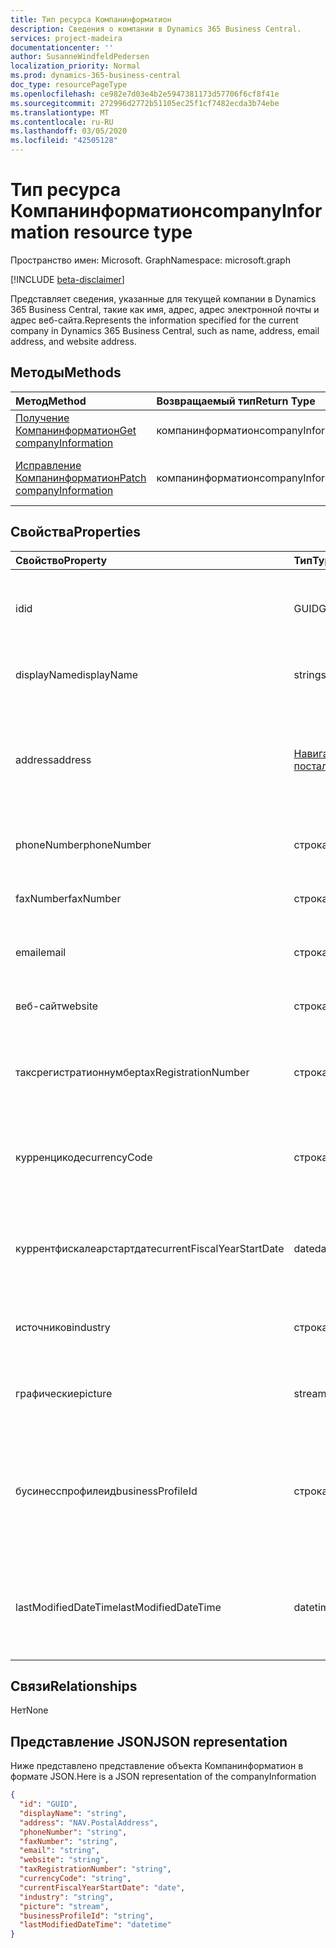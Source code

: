 ```yaml
---
title: Тип ресурса Компанинформатион
description: Сведения о компании в Dynamics 365 Business Central.
services: project-madeira
documentationcenter: ''
author: SusanneWindfeldPedersen
localization_priority: Normal
ms.prod: dynamics-365-business-central
doc_type: resourcePageType
ms.openlocfilehash: ce982e7d03e4b2e5947381173d57706f6cf8f41e
ms.sourcegitcommit: 272996d2772b51105ec25f1cf7482ecda3b74ebe
ms.translationtype: MT
ms.contentlocale: ru-RU
ms.lasthandoff: 03/05/2020
ms.locfileid: "42505128"
---
```

# <a name="companyinformation-resource-type"></a><span data-ttu-id="12e20-103">Тип ресурса Компанинформатион</span><span class="sxs-lookup"><span data-stu-id="12e20-103">companyInformation resource type</span></span>

<span data-ttu-id="12e20-104">Пространство имен: Microsoft. Graph</span><span class="sxs-lookup"><span data-stu-id="12e20-104">Namespace: microsoft.graph</span></span>

[!INCLUDE [beta-disclaimer](../../includes/beta-disclaimer.md)]

<span data-ttu-id="12e20-105">Представляет сведения, указанные для текущей компании в Dynamics 365 Business Central, такие как имя, адрес, адрес электронной почты и адрес веб-сайта.</span><span class="sxs-lookup"><span data-stu-id="12e20-105">Represents the information specified for the current company in Dynamics 365 Business Central, such as name, address, email address, and website address.</span></span>

## <a name="methods"></a><span data-ttu-id="12e20-106">Методы</span><span class="sxs-lookup"><span data-stu-id="12e20-106">Methods</span></span>

| <span data-ttu-id="12e20-107">Метод</span><span class="sxs-lookup"><span data-stu-id="12e20-107">Method</span></span>         | <span data-ttu-id="12e20-108">Возвращаемый тип</span><span class="sxs-lookup"><span data-stu-id="12e20-108">Return Type</span></span>  |<span data-ttu-id="12e20-109">Описание</span><span class="sxs-lookup"><span data-stu-id="12e20-109">Description</span></span>|
|:---------------|:-------------|:----------|
|[<span data-ttu-id="12e20-110">Получение Компанинформатион</span><span class="sxs-lookup"><span data-stu-id="12e20-110">Get companyInformation</span></span>](../api/dynamics-companyinformation-get.md)|<span data-ttu-id="12e20-111">компанинформатион</span><span class="sxs-lookup"><span data-stu-id="12e20-111">companyInformation</span></span>|<span data-ttu-id="12e20-112">Получает сведения о компании.</span><span class="sxs-lookup"><span data-stu-id="12e20-112">Gets a company information.</span></span>|
|[<span data-ttu-id="12e20-113">Исправление Компанинформатион</span><span class="sxs-lookup"><span data-stu-id="12e20-113">Patch companyInformation</span></span>](../api/dynamics-companyinformation-update.md)|<span data-ttu-id="12e20-114">компанинформатион</span><span class="sxs-lookup"><span data-stu-id="12e20-114">companyInformation</span></span>|<span data-ttu-id="12e20-115">Обновляет сведения о компании.</span><span class="sxs-lookup"><span data-stu-id="12e20-115">Updates a company information.</span></span>|


## <a name="properties"></a><span data-ttu-id="12e20-116">Свойства</span><span class="sxs-lookup"><span data-stu-id="12e20-116">Properties</span></span>
| <span data-ttu-id="12e20-117">Свойство</span><span class="sxs-lookup"><span data-stu-id="12e20-117">Property</span></span>     | <span data-ttu-id="12e20-118">Тип</span><span class="sxs-lookup"><span data-stu-id="12e20-118">Type</span></span>      |<span data-ttu-id="12e20-119">Описание</span><span class="sxs-lookup"><span data-stu-id="12e20-119">Description</span></span>                           |
|:-------------|:--------|:-------------------------------------|
|<span data-ttu-id="12e20-120">id</span><span class="sxs-lookup"><span data-stu-id="12e20-120">id</span></span>            |<span data-ttu-id="12e20-121">GUID</span><span class="sxs-lookup"><span data-stu-id="12e20-121">GUID</span></span>|<span data-ttu-id="12e20-122">Уникальный идентификатор компании.</span><span class="sxs-lookup"><span data-stu-id="12e20-122">The unique ID of the company.</span></span> <span data-ttu-id="12e20-123">Не редактируемые.</span><span class="sxs-lookup"><span data-stu-id="12e20-123">Non-editable.</span></span>|
|<span data-ttu-id="12e20-124">displayName</span><span class="sxs-lookup"><span data-stu-id="12e20-124">displayName</span></span>   |<span data-ttu-id="12e20-125">string</span><span class="sxs-lookup"><span data-stu-id="12e20-125">string</span></span>   |<span data-ttu-id="12e20-126">Отображаемое имя компании.</span><span class="sxs-lookup"><span data-stu-id="12e20-126">The company's display name.</span></span>           |
|<span data-ttu-id="12e20-127">address</span><span class="sxs-lookup"><span data-stu-id="12e20-127">address</span></span>       |[<span data-ttu-id="12e20-128">Навигационная. посталаддресс</span><span class="sxs-lookup"><span data-stu-id="12e20-128">NAV.PostalAddress</span></span>](../resources/dynamics-complextypes.md)|<span data-ttu-id="12e20-129">Адрес компании.</span><span class="sxs-lookup"><span data-stu-id="12e20-129">The company's address.</span></span> <span data-ttu-id="12e20-130">Просмотрите сложный тип для получения дополнительных сведений.</span><span class="sxs-lookup"><span data-stu-id="12e20-130">View the complex type for additional detail.</span></span>|
|<span data-ttu-id="12e20-131">phoneNumber</span><span class="sxs-lookup"><span data-stu-id="12e20-131">phoneNumber</span></span>   |<span data-ttu-id="12e20-132">строка</span><span class="sxs-lookup"><span data-stu-id="12e20-132">string</span></span>   |<span data-ttu-id="12e20-133">Номер телефона компании.</span><span class="sxs-lookup"><span data-stu-id="12e20-133">The company's telephone number.</span></span>       |
|<span data-ttu-id="12e20-134">faxNumber</span><span class="sxs-lookup"><span data-stu-id="12e20-134">faxNumber</span></span>     |<span data-ttu-id="12e20-135">строка</span><span class="sxs-lookup"><span data-stu-id="12e20-135">string</span></span>   |<span data-ttu-id="12e20-136">Номер факса компании.</span><span class="sxs-lookup"><span data-stu-id="12e20-136">The company's fax number.</span></span>             |
|<span data-ttu-id="12e20-137">email</span><span class="sxs-lookup"><span data-stu-id="12e20-137">email</span></span>         |<span data-ttu-id="12e20-138">строка</span><span class="sxs-lookup"><span data-stu-id="12e20-138">string</span></span>   |<span data-ttu-id="12e20-139">Адрес электронной почты компании.</span><span class="sxs-lookup"><span data-stu-id="12e20-139">The company's email address.</span></span>          |
|<span data-ttu-id="12e20-140">веб-сайт</span><span class="sxs-lookup"><span data-stu-id="12e20-140">website</span></span>       |<span data-ttu-id="12e20-141">строка</span><span class="sxs-lookup"><span data-stu-id="12e20-141">string</span></span>   |<span data-ttu-id="12e20-142">Адрес веб-сайта компании.</span><span class="sxs-lookup"><span data-stu-id="12e20-142">The company's website address.</span></span>        |
|<span data-ttu-id="12e20-143">таксрегистратионнумбер</span><span class="sxs-lookup"><span data-stu-id="12e20-143">taxRegistrationNumber</span></span>|<span data-ttu-id="12e20-144">строка</span><span class="sxs-lookup"><span data-stu-id="12e20-144">string</span></span>|<span data-ttu-id="12e20-145">Регистрационный номер налогоплательщика компании.</span><span class="sxs-lookup"><span data-stu-id="12e20-145">The company's tax registration number.</span></span>|
|<span data-ttu-id="12e20-146">курренцикоде</span><span class="sxs-lookup"><span data-stu-id="12e20-146">currencyCode</span></span>  |<span data-ttu-id="12e20-147">строка</span><span class="sxs-lookup"><span data-stu-id="12e20-147">string</span></span>   |<span data-ttu-id="12e20-148">Валюта, в которой компания выполняет бизнес.</span><span class="sxs-lookup"><span data-stu-id="12e20-148">The currency the company does business in.</span></span> <span data-ttu-id="12e20-149">Только для чтения.</span><span class="sxs-lookup"><span data-stu-id="12e20-149">Read-Only.</span></span>|
|<span data-ttu-id="12e20-150">куррентфискалеарстартдате</span><span class="sxs-lookup"><span data-stu-id="12e20-150">currentFiscalYearStartDate</span></span>|<span data-ttu-id="12e20-151">date</span><span class="sxs-lookup"><span data-stu-id="12e20-151">date</span></span>|<span data-ttu-id="12e20-152">Текущая дата начала финансового года компании.</span><span class="sxs-lookup"><span data-stu-id="12e20-152">The company's current fiscal year start date.</span></span> <span data-ttu-id="12e20-153">Только для чтения.</span><span class="sxs-lookup"><span data-stu-id="12e20-153">Read-Only.</span></span>|
|<span data-ttu-id="12e20-154">источников</span><span class="sxs-lookup"><span data-stu-id="12e20-154">industry</span></span>      |<span data-ttu-id="12e20-155">строка</span><span class="sxs-lookup"><span data-stu-id="12e20-155">string</span></span>   |<span data-ttu-id="12e20-156">Отрасль, в которой участвует компания.</span><span class="sxs-lookup"><span data-stu-id="12e20-156">The industry the company is part of.</span></span>  |
|<span data-ttu-id="12e20-157">графические</span><span class="sxs-lookup"><span data-stu-id="12e20-157">picture</span></span>       |<span data-ttu-id="12e20-158">stream</span><span class="sxs-lookup"><span data-stu-id="12e20-158">stream</span></span>   |<span data-ttu-id="12e20-159">Логотип компании.</span><span class="sxs-lookup"><span data-stu-id="12e20-159">The company logo.</span></span> <span data-ttu-id="12e20-160">Только для чтения.</span><span class="sxs-lookup"><span data-stu-id="12e20-160">Read-Only.</span></span>          |
|<span data-ttu-id="12e20-161">бусинесспрофилеид</span><span class="sxs-lookup"><span data-stu-id="12e20-161">businessProfileId</span></span>|<span data-ttu-id="12e20-162">строка</span><span class="sxs-lookup"><span data-stu-id="12e20-162">string</span></span>|<span data-ttu-id="12e20-163">Идентификатор бизнес-профиля, связанный с компанией "Финансы".</span><span class="sxs-lookup"><span data-stu-id="12e20-163">The business profile ID linked to the Financials company.</span></span> <span data-ttu-id="12e20-164">Только для чтения.</span><span class="sxs-lookup"><span data-stu-id="12e20-164">Read-Only.</span></span>|
|<span data-ttu-id="12e20-165">lastModifiedDateTime</span><span class="sxs-lookup"><span data-stu-id="12e20-165">lastModifiedDateTime</span></span>|<span data-ttu-id="12e20-166">datetime</span><span class="sxs-lookup"><span data-stu-id="12e20-166">datetime</span></span>|<span data-ttu-id="12e20-167">Дата и время последнего изменения компании.</span><span class="sxs-lookup"><span data-stu-id="12e20-167">The last datetime the company was modified.</span></span> <span data-ttu-id="12e20-168">Только для чтения.</span><span class="sxs-lookup"><span data-stu-id="12e20-168">Read-Only.</span></span>|  


## <a name="relationships"></a><span data-ttu-id="12e20-169">Связи</span><span class="sxs-lookup"><span data-stu-id="12e20-169">Relationships</span></span>
<span data-ttu-id="12e20-170">Нет</span><span class="sxs-lookup"><span data-stu-id="12e20-170">None</span></span>

## <a name="json-representation"></a><span data-ttu-id="12e20-171">Представление JSON</span><span class="sxs-lookup"><span data-stu-id="12e20-171">JSON representation</span></span>

<span data-ttu-id="12e20-172">Ниже представлено представление объекта Компанинформатион в формате JSON.</span><span class="sxs-lookup"><span data-stu-id="12e20-172">Here is a JSON representation of the companyInformation</span></span>
```json
{
  "id": "GUID",
  "displayName": "string",
  "address": "NAV.PostalAddress",
  "phoneNumber": "string",
  "faxNumber": "string",
  "email": "string",
  "website": "string",
  "taxRegistrationNumber": "string",
  "currencyCode": "string",
  "currentFiscalYearStartDate": "date",
  "industry": "string",
  "picture": "stream",
  "businessProfileId": "string",
  "lastModifiedDateTime": "datetime"
}

```

